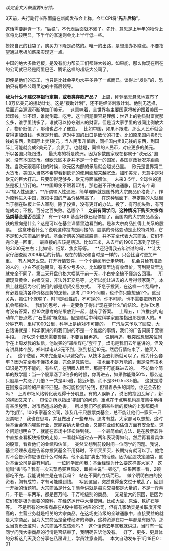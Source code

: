 *读完全文大概需要9分钟。*
  
3天前，央行副行长陈雨露在新闻发布会上称，今年CPI将“**先升后稳**”。
  
这话需要翻译一下。“后稳”，不代表后面就不涨了。先升，意思是上半年的物价上涨将比较明显，下半年的涨速则会比上半年低一些。
  
摸摸自己的钱袋子，购买力下降是必然的。唯一的出路，是想法办多赚点。不要指望通过老板加薪来实现这一点。
  
中国的绝大多数老板，是没有能力帮员工们都赚大钱的。如果能，那么你现在所在的公司就已经是阿里巴巴、腾讯这样的超级大公司了。
  
即便是他们的员工，也只是比社会平均水平多挣了一点而已。谈得上“发财”的，恐怕只有那些公司里边的中高层领导。
  
  
**我为什么不建议存银行定期，或者类存款产品？**
 
上周，拜登毫无悬念地宣布了1.8万亿美元的援助计划。这是“援助计划”，还不是经济刺激计划。他别无选择，后面还会源源不断地加印美元。
 
这意味着，全世界各主要国家将被迫跟着美国一起印钱。谁不印，谁就倒霉、吃亏。这个问题很容易理解：世界上的物质财富就那么多，谁手里钱多了，谁就可以掠夺别人的财富。但是当大家手里的钱同比例放大了，物价贬值了，那谁也占不了便宜。
 
比如中国，如果不跟进，那么人民币就会变得更加值钱，也就是升值。这对中国的出口是致命的打击。比如原来国内卖8元钱的东西，到国际上卖1美元；当人民币升值后，同样国内卖8元钱的东西，到国际上可能就变成2美元了，变贵了。也就是，同样的人民币，对应更多的美元。
 
所以各国只能跟进。
 
最头疼的将是欧洲。因为多数国家现在都属于“欧元区”国家，没有本国货币。但欧元区本身并不是一个统一的国家，各国财政状况差距悬殊。当欧元跟着印钱的时候，欧元区内部的矛盾就会越发凸显。
 
欧元是世界第二大货币，美国人当然不希望看到欧元的使用面越来越宽泛。加印美元，无意中是对欧元的巨大打击。只要印得足够多，欧元将面临解体。
 
未来3-5年，全球性的通胀是板上钉钉的。**中国即使不跟着印钱，那也避不开快速通胀，因为有个词叫“输入性通胀”。**所谓输入性通胀，简单理解就是国外的大宗商品价格贵了，作为原料进入中国，就把中国的产品价格带高了。
 
在这种局面下，存定期的人就相当于躺在砧板上任人宰割。除了投资，没有更好的办法。投了，有可能失败，有可能成功；不投，百分之百失败。选哪个？
 
**之前有同学问，这种情况下购买大宗商品类基金是否合适？**
 
有一个QDII基金好像已经停售了，而国内的大宗商品基金，钱的投向是什么？这是可以在基金详情里边看到的。是和大宗商品扯得上关系的股票。
 
这意味着什么？说明这种投向是间接的，股票的价格变动是比较特殊的，它不是和大宗商品同步的。基金所购买的那些股票，并不完全代表大宗商品，它们不完全是一回事。
 
最直接的应该是期货。比如玉米，从去年的1900元涨到了现在的3000元左右；比如铜、纸浆、焦炭等等。
 
**还记得我去年讲过的吗，**让大家仔细查阅2009年后的行情。现在的情况和当时是一样的，只会比当时更加严重。
 
有人问怎么查。打开行情软件，一个个翻阅历史走势呀。
 
机会只给有准备的人的。小白不能碰期货，有多少亏多少。比如股票里边有收盘价，可到期货里边就完全不同了，第二天开盘价格大幅低于前一天，小白完全搞不懂怎么回事。
 
所谓现货黄金、白银交易，非法外汇交易等，之所以能让进去的人亏得倾家荡产，本质上就是因为它们使用的都是期货交易方式。
 
不急于投资，在这样一个乱局中，有必要厘清各种价格走势的逻辑。思考了100个问题，也许你只能想通2个。这没关系，抓住1个就够了。时间是线性的，不可逆的，你不可能，也不需要把所有的机会都抓住。
 
我们的思考，并一定要急于得出“现在买什么”的结论。也许1次思考没有答案，但10次思考的结果放到一起，就有了答案。
 
上周五，广汽推出的电动车广告点燃了“石墨烯”概念股。但是随后中科院科学家直接指出那是骗人的。8分钟充电，里程1000公里，科学上是绝对不可能的。
 
广汽后来予以了回应，大白话讲就是：科学家讲的和我们讲的不是一个维度的事情，我们的广告词属于营销手段。
 
所以这个概念需要警惕，不要盲目再追。
 
说到再追，我突然想起某位同学在上周发我的私信，他说买的“郑州煤电”套牢了。煤电是我们去年底讲的，但没有讲具体个股。郑州煤电从3元不到，涨到接近10元。然后行情结束了，他买入了。
 
这个悲剧，本来完全是可以避免的，从技术面去判断就可以了。他为什么套牢？因为完全看不懂技术面，完全是凭感觉。
 
技术面不是万能的，但是没有技术知识是万万不能的。有些坑，在明眼人眼里，那是不可能踩进去的。
 
不妨做个简单的数学题：当一个股票涨了3倍多的时候，你再进去，如果你能赚50%，那么这只股票一共涨了几倍？一共是4.5倍，接近5倍，而不是3+0.5=3.5倍。
 
这就是潜在回报与风险的严重不匹配。你可能捡到1分钱，但冒着杀头的风险，你还会去捡吗？
 
上周市场风格转化表现得十分明显。有的人误解了，说旧的抱团瓦解了，新的抱团又来了。
 
舆论之所以指出“抱团”的问题，重点在于点明机构高度集中地持有某类股票，对市场造成的危害。
 
所以我们不能把某些新的板块的上涨都概括为“抱团”。100多家基金公司，涉及几千只股票类基金，总不能让他们一家买一只股票吧？
 
我也在思考，并且做出了一些布局。思考有益，大家都可以想想，这时候基金会转向哪些行业，既能容纳大量资金，又能在业绩和估值方面有安全垫。这个问题想明白了，就能在市场中轻松赚到钱。
 
一个最简单的方法，是在股票软件中直接查看板块指数的走势，一看就知道过去一两年表现得如何。然后再看看具体的股票，看看他们的业绩和估值。
 
突然又想到前段时间一位同学的问题。我说，基金经理永远是告诉你投资基金不用择时，不断买买买，长期持有就可以了。他绝对不会告诉你应该在什么时候卖，他不会提“卖出”的话题。因为屁股决定脑袋，这对基金公司是最有利的。
 
一位同学反问我：基金经理为什么要这样害大家？
 
这能叫“害”吗？我有一次去菜场买豆腐皮，跟摊主说“一顿吃”，结果回家一看，2顿都吃不完。我能说摊主是在害我吗？
 
站在不同的立场而已。
 
做个明明白白的投资者，胸有成竹，才有可能赚到钱。
 
写到这里，突然觉得全文过于散乱了。回到一开始的话题吧。大宗商品是什么？简单讲就是每次交易都是大量的，不是一斤两斤，不是一车两车，都是百万吨、千万吨级别的商品。
 
交易量大的原因，是因为它们都是极为重要的原料，在经济运行中大量使用。比如大豆、原油、铁矿石等等。
 
不是所有的大宗商品在A股中都有对应的公司，但有几家确实是关联度非常高的，主营业务就是相关的大宗商品。在这场史诗级的全球通胀中，直接受益的就是大宗商品。因为大宗商品是全球经济的命脉，这种资源在每一年都是有限的，那么当货币泛滥时，大宗商品不应该涨吗？
 
这个话题去年底我就讲过，当时有一位同学问我大宗商品的行情是否结束了，我明确告诉他没有。
 
好了，更多、更具体的分析这几天我会分享在私房课上，学员注意查阅。
 
本文自动发布于1月18日0：01